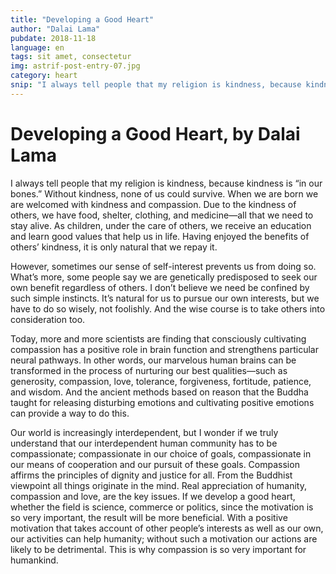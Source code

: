 ```yaml
---
title: "Developing a Good Heart"
author: "Dalai Lama"
pubdate: 2018-11-18
language: en
tags: sit amet, consectetur
img: astrif-post-entry-07.jpg
category: heart
snip: "I always tell people that my religion is kindness, because kindness is “in our bones.” Without kindness, none of us could survive. When we are born we are welcomed with kindness and compassion."
---
```


# Developing a Good Heart, by Dalai Lama

I always tell people that my religion is kindness, because kindness is “in our bones.” Without kindness, none of us could survive. When we are born we are welcomed with kindness and compassion. Due to the kindness of others, we have food, shelter, clothing, and medicine—all that we need to stay alive. As children, under the care of others, we receive an education and learn good values that help us in life. Having enjoyed the benefits of others’ kindness, it is only natural that we repay it.

However, sometimes our sense of self-interest prevents us from doing so. What’s more, some people say we are genetically predisposed to seek our own benefit regardless of others. I don’t believe we need be confined by such simple instincts. It’s natural for us to pursue our own interests, but we have to do so wisely, not foolishly. And the wise course is to take others into consideration too.

Today, more and more scientists are finding that consciously cultivating compassion has a positive role in brain function and strengthens particular neural pathways. In other words, our marvelous human brains can be transformed in the process of nurturing our best qualities—such as generosity, compassion, love, tolerance, forgiveness, fortitude, patience, and wisdom. And the ancient methods based on reason that the Buddha taught for releasing disturbing emotions and cultivating positive emotions can provide a way to do this.

Our world is increasingly interdependent, but I wonder if we truly understand that our interdependent human community has to be compassionate; compassionate in our choice of goals, compassionate in our means of cooperation and our pursuit of these goals. Compassion affirms the principles of dignity and justice for all. From the Buddhist viewpoint all things originate in the mind. Real appreciation of humanity, compassion and love, are the key issues. If we develop a good heart, whether the field is science, commerce or politics, since the motivation is so very important, the result will be more beneficial. With a positive motivation that takes account of other people’s interests as well as our own, our activities can help humanity; without such a motivation our actions are likely to be detrimental. This is why compassion is so very important for humankind.

